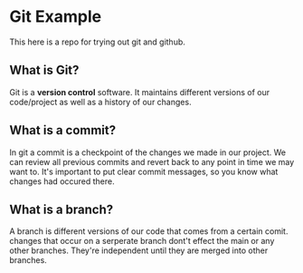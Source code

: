 # Git Example
This here is a repo for trying out git and github.

## What is Git?
Git is a **version control** software. It maintains different versions of our code/project as well as a history of our changes. 

## What is a commit?
In git a commit is a checkpoint of the changes we made in our project. We can review all previous commits and revert back to any point in time we may want to. It's important to put clear commit messages, so you know what changes had occured there. 

## What is a branch?
A branch is different versions of our code that comes from a certain comit. changes that occur on a serperate branch dont't effect the main or any other branches. They're independent until they are merged into other branches. 